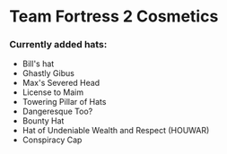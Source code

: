 # Team Fortress 2 Cosmetics

### Currently added hats:

- Bill's hat
- Ghastly Gibus
- Max's Severed Head
- License to Maim
- Towering Pillar of Hats
- Dangeresque Too?
- Bounty Hat
- Hat of Undeniable Wealth and Respect (HOUWAR)
- Conspiracy Cap
